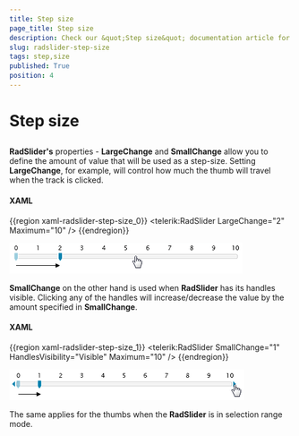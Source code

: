 ```yaml
---
title: Step size
page_title: Step size
description: Check our &quot;Step size&quot; documentation article for the RadSlider WPF control.
slug: radslider-step-size
tags: step,size
published: True
position: 4
---
```


# Step size



## 

__RadSlider's__ properties - __LargeChange__ and __SmallChange__ allow you to define the amount of value that will be used as a step-size. Setting __LargeChange__, for example, will control how much the thumb will travel when the track is clicked.

#### __XAML__

{{region xaml-radslider-step-size_0}}
	<telerik:RadSlider LargeChange="2" Maximum="10" />
{{endregion}}

![](images/largeChange.png)

__SmallChange__ on the other hand is used when __RadSlider__ has its handles visible. Clicking any of the handles will increase/decrease the value by the amount specified in __SmallChange__.

#### __XAML__

{{region xaml-radslider-step-size_1}}
	<telerik:RadSlider SmallChange="1" HandlesVisibility="Visible" Maximum="10" />
{{endregion}}

![](images/smallChange.png)

The same applies for the thumbs when the __RadSlider__ is in selection range mode.
        
